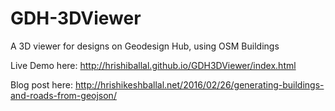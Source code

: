 # GDH-3DViewer
A 3D viewer for designs on Geodesign Hub, using OSM Buildings

Live Demo here: http://hrishiballal.github.io/GDH3DViewer/index.html

Blog post here: http://hrishikeshballal.net/2016/02/26/generating-buildings-and-roads-from-geojson/ 
